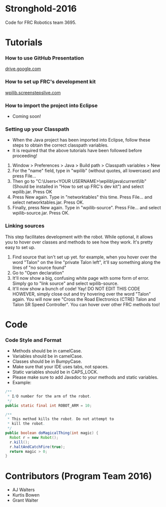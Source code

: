 # Stronghold-2016
Code for FRC Robotics team 3695.

# Tutorials
### How to use GitHub Presentation
[drive.google.com](https://docs.google.com/presentation/d/1c2I2dRhcj-hvn5ArNstm2tBm8RZz-9yyLwL01LYOvZs/edit?usp=sharing)

### How to set up FRC's development kit
[wpilib.screenstepslive.com](http://wpilib.screenstepslive.com/s/4485/m/13503/l/145002-installing-eclipse-c-java)

### How to import the project into Eclipse
* Coming soon!

### Setting up your Classpath
* When the Java project has been imported into Eclipse, follow these steps to obtain the correct classpath variables.
* It is required that the above tutorials have been followed before proceeding! 

1. Window > Preferences > Java > Build path > Classpath variables > New
2. For the "name" field, type in "wpilib" (without quotes, all lowercase) and press File...
3. Then go to "C:\Users\<YOUR USERNAME>\wpilib\java\current\lib" (Should be installed in "How to set up FRC's dev kit") and select wpilib.jar. Press OK
4. Press New again. Type in "networktables" this time. Press File... and select networktables.jar. Press OK.
5. Finally, press New again. Type in "wpilib-source". Press File... and select wpilib-source.jar. Press OK.

### Linking sources
This step facilitates development with the robot. While optional, it allows you to hover over classes and methods to see how they work. It's pretty easy to set up.

1. Find source that isn't set up yet. for example, when you hover over the word "Talon" on the line "private Talon left", it'll say something along the lines of "no source found"
2. Go to "Open declaration"
3. It'll now show a big, confusing white page with some form of error. Simply go to "link source" and select wpilib-source.
4. It'll now show a bunch of code! Yay! DO NOT EDIT THIS CODE HOWEVER, simply close out and try hovering over the word "Talon" again. You will now see "Cross the Road Electronics (CTRE) Talon and Talon SR Speed Controller". You can hover over other FRC methods too!

# Code
### Code Style and Format
- Methods should be in camelCase.
- Variables should be in camelCase.
- Classes should be in BumpyCase.
- Make sure that your IDE uses tabs, not spaces.
- Static variables should be in CAPS_LOCK.
- Please make sure to add Javadoc to your methods and static variables. 
- Example:
```Java
/**
 * I/O number for the arm of the robot.
 */
public static final int ROBOT_ARM = 10;

/**
 * This method kills the robot. Do not attempt to
 * kill the robot.
 */
public boolean doMagicalThing(int magic) {
  Robot r = new Robot();
  r.kill();
  r.haltAndCatchFire(true);
  return magic > 0;
}
```

# Contributors (Program Team 2016)
- AJ Walters
- Kurtis Bowen
- Grant Walter
